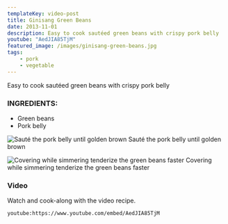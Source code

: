 ```yaml
---
templateKey: video-post
title: Ginisang Green Beans
date: 2013-11-01
description: Easy to cook sautéed green beans with crispy pork belly
youtube: "AedJIA85TjM"
featured_image: /images/ginisang-green-beans.jpg
tags:
    - pork
    - vegetable
---
```


Easy to cook sautéed green beans with crispy pork belly

### INGREDIENTS:
* Green beans
* Pork belly

![Sauté the pork belly until golden brown](/images/golder-brown-pork-belly.jpg)
Sauté the pork belly until golden brown

![Covering while simmering tenderize the green beans faster](/images/cooking-green-beans.jpg)
Covering while simmering tenderize the green beans faster

### Video
Watch and cook-along with the video recipe.

`youtube:https://www.youtube.com/embed/AedJIA85TjM`